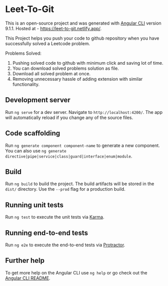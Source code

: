 # Leet-To-Git

This is an open-source project and was generated with [Angular CLI](https://github.com/angular/angular-cli) version 9.1.1. Hosted at - https://leet-to-git.netlify.app/.

This Project helps you push  your code to github repository when you have successfully solved a Leetcode problem.  

Problems Solved:
1. Pushing solved code to github with minimum click and saving lot of time.
2. You can download solved problems solution as file.
3. Download all solved problem at once.
4. Removing unnecessary hassle of adding extension with similar functionality. 


## Development server

Run `ng serve` for a dev server. Navigate to `http://localhost:4200/`. The app will automatically reload if you change any of the source files.

## Code scaffolding

Run `ng generate component component-name` to generate a new component. You can also use `ng generate directive|pipe|service|class|guard|interface|enum|module`.

## Build

Run `ng build` to build the project. The build artifacts will be stored in the `dist/` directory. Use the `--prod` flag for a production build.

## Running unit tests

Run `ng test` to execute the unit tests via [Karma](https://karma-runner.github.io).

## Running end-to-end tests

Run `ng e2e` to execute the end-to-end tests via [Protractor](http://www.protractortest.org/).

## Further help

To get more help on the Angular CLI use `ng help` or go check out the [Angular CLI README](https://github.com/angular/angular-cli/blob/master/README.md).
